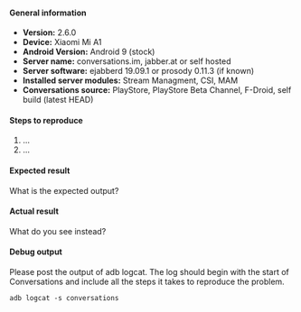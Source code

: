 #### General information

* **Version:** 2.6.0
* **Device:** Xiaomi Mi A1
* **Android Version:**  Android 9 (stock)
* **Server name:** conversations.im, jabber.at or self hosted
* **Server software:** ejabberd 19.09.1 or prosody 0.11.3 (if known)
* **Installed server modules:** Stream Managment, CSI, MAM
* **Conversations source:** PlayStore, PlayStore Beta Channel, F-Droid, self build (latest HEAD)


#### Steps to reproduce

1. …
2. …


#### Expected result

What is the expected output? 


#### Actual result

What do you see instead?


#### Debug output

Please post the output of adb logcat. The log should begin with the start of Conversations and include all the
steps it takes to reproduce the problem.

````
adb logcat -s conversations
````

